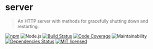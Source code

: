 # server
> An HTTP server with methods for gracefully shutting down and restarting.

[![npm](https://img.shields.io/npm/v/@panthera/server.svg?style=flat-square)](https://www.npmjs.com/package/@panthera/server)
![Node.js](https://img.shields.io/badge/node.js-%3E=_8.2.1-blue.svg?style=flat-square)
[![Build Status](https://img.shields.io/travis/com/pantherajs/server/master.svg?style=flat-square)](https://travis-ci.com/pantherajs/server)
[![Code Coverage](https://img.shields.io/codeclimate/coverage/pantherajs/server.svg?style=flat-square)](https://codeclimate.com/github/pantherajs/server)
![Maintainability](https://img.shields.io/codeclimate/maintainability/pantherajs/server.svg?style=flat-square)
[![Dependencies Status](https://david-dm.org/pantherajs/server/status.svg?style=flat-square)](https://david-dm.org/pantherajs/server)
[![MIT licensed](https://img.shields.io/badge/license-MIT-blue.svg?style=flat-square)](https://github.com/pantherajs/server/blob/master/LICENSE)
